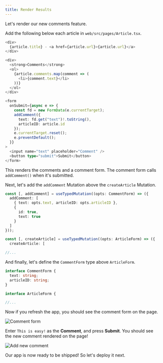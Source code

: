 ```yaml
---
title: Render Results
---
```


Let's render our new comments feature.

Add the following below each article in `web/src/pages/Article.tsx`.

```ts {5-12,14-27} title="web/src/pages/Article.tsx"
<div>
  {article.title} - <a href={article.url}>{article.url}</a>
</div>

<div>
  <strong>Comments</strong>
  <ol>
    {article.comments.map(comment => (
      <li>{comment.text}</li>
    ))}
  </ol>
</div>

<form
  onSubmit={async e => {
    const fd = new FormData(e.currentTarget);
    addComment({
      text: fd.get("text")!.toString(),
      articleID: article.id
    });
    e.currentTarget.reset();
    e.preventDefault();
  }}
>
  <input name="text" placeholder="Comment" />
  <button type="submit">Submit</button>
</form>
```

This renders the comments and a comment form. The comment form calls `addComment()` when it's submitted.

Next, let's add the `addComment` Mutation above the `createArticle` Mutation.

```ts {1-9} title="web/src/pages/Article.tsx"
const [, addComment] = useTypedMutation((opts: CommentForm) => ({
  addComment: [
    { text: opts.text, articleID: opts.articleID },
    {
      id: true,
      text: true
    }
  ]
}));

const [, createArticle] = useTypedMutation((opts: ArticleForm) => ({
  createArticle: [

//...
```

And finally, let's define the `CommentForm` type above `ArticleForm`.

```ts {1-4} title="web/src/pages/Article.tsx"
interface CommentForm {
  text: string;
  articleID: string;
}

interface ArticleForm {

//...
```

Now if you refresh the app, you should see the comment form on the page.

![Comment form](/img/render-results/comment-form.png)

Enter `This is easy!` as the **Comment**, and press **Submit**. You should see the new comment rendered on the page!

![Add new comment](/img/render-results/add-new-comment.png)

Our app is now ready to be shipped! So let's deploy it next.

